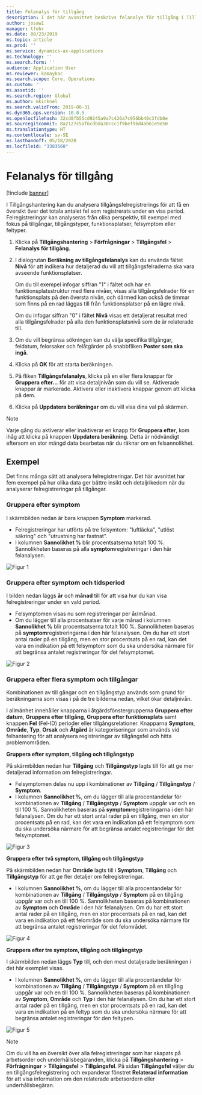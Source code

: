 ```yaml
---
title: Felanalys för tillgång
description: I det här avsnittet beskrivs felanalys för tillgång i Tillgångshantering.
author: josaw1
manager: tfehr
ms.date: 08/23/2019
ms.topic: article
ms.prod: ''
ms.service: dynamics-ax-applications
ms.technology: ''
ms.search.form: ''
audience: Application User
ms.reviewer: kamaybac
ms.search.scope: Core, Operations
ms.custom: ''
ms.assetid: ''
ms.search.region: Global
ms.author: mkirknel
ms.search.validFrom: 2019-08-31
ms.dyn365.ops.version: 10.0.5
ms.openlocfilehash: 32cd8fb55cd9245a9a7c426a7c956bb40c3fdb0e
ms.sourcegitcommit: 8a2127c5af6cdbda30ccc1f9bef9bd4ab61e9e50
ms.translationtype: HT
ms.contentlocale: sv-SE
ms.lasthandoff: 05/18/2020
ms.locfileid: "3383560"
---
```

# <a name="asset-fault-analysis"></a>Felanalys för tillgång

[!include [banner](../../includes/banner.md)]

 

I Tillgångshantering kan du analysera tillgångsfelregistrerings för att få en översikt över det totala antalet fel som registrerats under en viss period. Felregistreringar kan analyseras från olika perspektiv, till exempel med fokus på tillgångar, tillgångstyper, funktionsplatser, felsymptom eller feltyper.

1. Klicka på **Tillgångshantering** > **Förfrågningar** > **Tillgångsfel** > **Felanalys för tillgång**.

2. I dialogrutan **Beräkning av tillgångsfelanalys** kan du använda fältet **Nivå** för att indikera hur detaljerad du vill att tillgångsfelraderna ska vara avseende funktionsplatser. 

    Om du till exempel infogar siffran "1" i fältet och har en funktionsplatsstruktur med flera nivåer, visas alla tillgångsfelrader för en funktionsplats på den översta nivån, och därmed kan också de timmar som finns på en rad läggas till från funktionsplatser på en lägre nivå. 
        
    Om du infogar siffran "0" i fältet **Nivå** visas ett detaljerat resultat med alla tillgångsfelrader på alla den funktionsplatsnivå som de är relaterade till.

3. Om du vill begränsa sökningen kan du välja specifika tillgångar, feldatum, felorsaker och felåtgärder på snabbfliken **Poster som ska ingå**.

4. Klicka på **OK** för att starta beräkningen.

5. På fliken **Tillgångsfelanalys**, klicka på en eller flera knappar för **Gruppera efter...** för att visa detaljnivån som du vill se. Aktiverade knappar är markerade. Aktivera eller inaktivera knappar genom att klicka på dem.

6. Klicka på **Uppdatera beräkningar** om du vill visa dina val på skärmen. 

>[!NOTE]
>Varje gång du aktiverar eller inaktiverar en knapp för **Gruppera efter**, kom ihåg att klicka på knappen **Uppdatera beräkning**. Detta är nödvändigt eftersom en stor mängd data bearbetas när du räknar om en felsannolikhet.

## <a name="examples"></a>Exempel

Det finns många sätt att analysera felregistreringar. Det här avsnittet har fem exempel på hur olika data ger bättre insikt och detaljrikedom när du analyserar felregistreringar på tillgångar.

### <a name="group-by-symptoms"></a>Gruppera efter symptom

I skärmbilden nedan är bara knappen **Symptom** markerad.

- Felregistreringar har utförts på tre felsymtom: "luftläcka", "utlöst säkring" och "utrustning har fastnat".  
- I kolumnen **Sannolikhet %** blir procentsatserna totalt 100 %. Sannolikheten baseras på alla **symptom**registreringar i den här felanalysen.

![Figur 1](media/06-controlling-and-reporting.png)

### <a name="group-by-symptoms-and-time-period"></a>Gruppera efter symptom och tidsperiod

I bilden nedan läggs **år** och **månad** till för att visa hur du kan visa felregistreringar under en vald period.

- Felsymptomen visas nu som registreringar per år/månad.  
- Om du lägger till alla procentsatser för varje månad i kolumnen **Sannolikhet %** blir procentsatserna totalt 100 %. Sannolikheten baseras på **symptom**registreringarna i den här felanalysen. Om du har ett stort antal rader på en tillgång, men en stor procentsats på en rad, kan det vara en indikation på ett felsymptom som du ska undersöka närmare för att begränsa antalet registreringar för det felsymptomet.

![Figur 2](media/07-controlling-and-reporting.png)

### <a name="group-by-multiple-symptoms-and-assets"></a>Gruppera efter flera symptom och tillgångar

Kombinationen av till gångar och en tillgångstyp används som grund för beräkningarna som visas i på de tre bilderna nedan, vilket ökar detaljnivån.  

I allmänhet innehåller knapparna i åtgärdsfönstergrupperna **Gruppera efter datum**, **Gruppera efter tillgång**, **Gruppera efter funktionsplats** samt knappen **Fel** (Fel-ID) perioder eller tillgångsrelationer. Knapparna **Symptom**, **Område**, **Typ**, **Orsak** och **Åtgärd** är kategoriseringar som används vid felhantering för att analysera registreringar av tillgångsfel och hitta problemområden.  

**Gruppera efter symptom, tillgång och tillgångstyp**

På skärmbilden nedan har **Tillgång** och **Tillgångstyp** lagts till för att ge mer detaljerad information om felregistreringar.

- Felsymptomen delas nu upp i kombinationer av **Tillgång** / **Tillgångstyp** / **Symptom**.  
- I kolumnen **Sannolikhet %**, om du lägger till alla procentandelar för kombinationen av **Tillgång** / **Tillgångstyp** / **Symptom** uppgår var och en till 100 %. Sannolikheten baseras på **symptom**registreringarna i den här felanalysen. Om du har ett stort antal rader på en tillgång, men en stor procentsats på en rad, kan det vara en indikation på ett felsymptom som du ska undersöka närmare för att begränsa antalet registreringar för det felsymptomet.

![Figur 3](media/08-controlling-and-reporting.png)

**Gruppera efter två symptom, tillgång och tillgångstyp**

På skärmbilden nedan har **Område** lagts till i **Symptom**, **Tillgång** och **Tillgångstyp** för att ge fler detaljer om felregistreringar.

- I kolumnen **Sannolikhet %**, om du lägger till alla procentandelar för kombinationen av **Tillgång** / **Tillgångstyp** / **Symptom** på en tillgång uppgår var och en till 100 %. Sannolikheten baseras på kombinationen av **Symptom** och **Område** i den här felanalysen. Om du har ett stort antal rader på en tillgång, men en stor procentsats på en rad, kan det vara en indikation på ett felområde som du ska undersöka närmare för att begränsa antalet registreringar för det felområdet.  

![Figur 4](media/09-controlling-and-reporting.png)

**Gruppera efter tre symptom, tillgång och tillgångstyp**

I skärmbilden nedan läggs **Typ** till, och den mest detaljerade beräkningen i det här exemplet visas.
 
- I kolumnen **Sannolikhet %**, om du lägger till alla procentandelar för kombinationen av **Tillgång** / **Tillgångstyp** / **Symptom** på en tillgång uppgår var och en till 100 %. Sannolikheten baseras på kombinationen av **Symptom**, **Område** och **Typ** i den här felanalysen. Om du har ett stort antal rader på en tillgång, men en stor procentsats på en rad, kan det vara en indikation på en feltyp som du ska undersöka närmare för att begränsa antalet registreringar för den feltypen.

![Figur 5](media/10-controlling-and-reporting.png)


>[!NOTE]
>Om du vill ha en översikt över alla felregistreringar som har skapats på arbetsorder och underhållsbegäranden, klicka på **Tillgångshantering** > **Förfrågningar** > **Tillgångsfel** > **Tillgångsfel**. På sidan **Tillgångsfel** väljer du en tillgångsfelregistrering och expanderar fönstret **Relaterad information** för att visa information om den relaterade arbetsordern eller underhållsbegäran.

